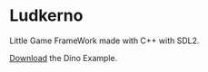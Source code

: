 # Ludkerno
Little Game FrameWork made with C++ with SDL2.

[Download](https://github.com/malysonb/Ludkerno/releases/tag/0.2.1-Alpha) the Dino Example.
